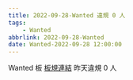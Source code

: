 ```yaml
---
title: 2022-09-28-Wanted 違規 0 人
tags:
    - Wanted
abbrlink: 2022-09-28-Wanted
date: Wanted-2022-09-28 12:00:00
---
```

Wanted 板 [板規連結](https://www.ptt.cc/bbs/Wanted/M.1608829773.A.D3B.html)
昨天違規 0 人
